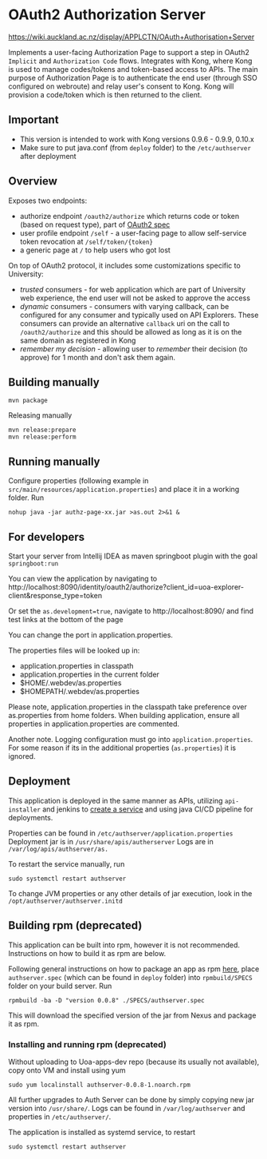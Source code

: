 # OAuth2 Authorization Server 

https://wiki.auckland.ac.nz/display/APPLCTN/OAuth+Authorisation+Server

Implements a user-facing Authorization Page to support a step in OAuth2 `Implicit` and `Authorization Code` flows. 
Integrates with Kong, where Kong is used to manage codes/tokens and token-based access to APIs.
The main purpose of Authorization Page is to authenticate the end user (through SSO configured on webroute) 
and relay user's consent to Kong. Kong will provision a code/token which is then returned to the client.

## Important

 * This version is intended to work with Kong versions 0.9.6 - 0.9.9, 0.10.x
 * Make sure to put java.conf (from `deploy` folder) to the `/etc/authserver` after deployment

## Overview  

Exposes two endpoints:

 * authorize endpoint `/oauth2/authorize` which returns code or token (based on request type), part of [OAuth2 spec](https://tools.ietf.org/html/rfc6749#section-3.1)
 * user profile endpoint `/self` - a user-facing page to allow self-service token revocation at `/self/token/{token}`
 * a generic page at `/` to help users who got lost

On top of OAuth2 protocol, it includes some customizations specific to University:

 * *trusted* consumers - for web application which are part of University web experience, the end user will not be asked to approve the access
 * *dynamic* consumers - consumers with varying callback, can be configured for any consumer and typically used on API Explorers. These consumers 
 can provide an alternative `callback` uri on the call to `/oauth2/authorize` and this should be allowed as long as it is on the same domain as registered in Kong
 * *remember my decision* - allowing user to _remember_ their decision (to approve) for 1 month and don't ask them again.
 

## Building manually

    mvn package

Releasing manually

    mvn release:prepare
    mvn release:perform

## Running manually

Configure properties (following example in `src/main/resources/application.properties`) and place it in a working folder. Run

    nohup java -jar authz-page-xx.jar >as.out 2>&1 &

## For developers

Start your server from Intellij IDEA as maven springboot plugin with the goal `springboot:run`

You can view the application by navigating to
http://localhost:8090/identity/oauth2/authorize?client_id=uoa-explorer-client&response_type=token

Or set the `as.development=true`, navigate to http://localhost:8090/ and find test links at the bottom of the page 

You can change the port in application.properties.

The properties files will be looked up in:

 * application.properties in classpath
 * application.properties in the current folder
 * $HOME/.webdev/as.properties
 * $HOMEPATH/.webdev/as.properties

Please note, application.properties in the classpath take preference 
over as.properties from home folders. When building application,
ensure all properties in application.properties are commented.

Another note. Logging configuration must go into `application.properties`. For some reason if its in the additional properties (`as.properties`) it is ignored.
 


## Deployment

This application is deployed in the same manner as APIs, utilizing `api-installer` and jenkins to [create a service](https://wiki.auckland.ac.nz/display/ITPRO/API+-+Developers+guide#API-Developersguide-Step3-Createservice)
and using java CI/CD pipeline for deployments.

Properties can be found in `/etc/authserver/application.properties`
Deployment jar is in `/usr/share/apis/autherserver`
Logs are in `/var/log/apis/authserver/as.`

To restart the service manually, run

    sudo systemctl restart authserver

To change JVM properties or any other details of jar execution, look in the `/opt/authserver/authserver.initd`

## Building rpm (deprecated)
 
This application can be built into rpm, however it is not recommended. Instructions on how to build it as rpm are below.

Following general instructions on how to package an app as rpm [here](https://wiki.auckland.ac.nz/display/GroupApps/Packaging+app+as+rpm), 
place `authserver.spec` (which can be found in `deploy` folder) into `rpmbuild/SPECS` folder on your build server. Run
 
    rpmbuild -ba -D "version 0.0.8" ./SPECS/authserver.spec
    
This will download the specified version of the jar from Nexus and package it as rpm.

### Installing and running rpm (deprecated)

Without uploading to Uoa-apps-dev repo (because its usually not available), copy onto VM and install using yum
 
    sudo yum localinstall authserver-0.0.8-1.noarch.rpm
    
All further upgrades to Auth Server can be done by simply copying new jar version into `/usr/share/`.
Logs can be found in `/var/log/authserver` and properties in `/etc/authserver/`.

The application is installed as systemd service, to restart

    sudo systemctl restart authserver
    
